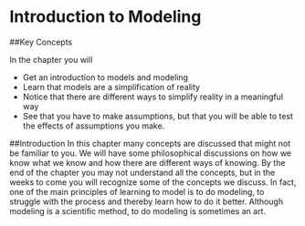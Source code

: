 # Introduction to Modeling

##Key Concepts

In the chapter you will
- Get an introduction to models and modeling
- Learn that models are a simplification of reality
- Notice that there are different ways to simplify reality in a meaningful way
- See that you have to make assumptions, but that you will be able to test the effects of assumptions you make.

##Introduction
In this chapter many concepts are discussed that might not be familiar to you. We will have some philosophical discussions on how we know what we know and how there are different ways of knowing. By the end of the chapter you may not understand all the concepts, but in the weeks to come you will recognize some of the concepts we discuss. In fact, one of the main principles of learning to model is to do modeling, to struggle with the process and thereby learn how to do it better. Although modeling is a scientific method, to do modeling is sometimes an art.

